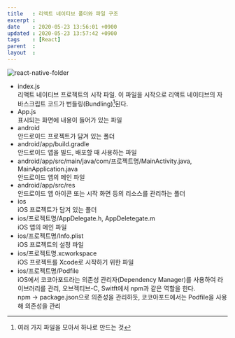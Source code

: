 ```yaml
---
title   : 리액트 네이티브 폴더와 파일 구조
excerpt : 
date    : 2020-05-23 13:56:01 +0900
updated : 2020-05-23 13:57:42 +0900
tags    : [React]
parent  : 
layout  :
---
```

  
![react-native-folder](/images/React-Native-folder-and-file-structure/106074019-78fb2380-614e-11eb-8f32-5283507789f2.png) 

- index.js  
리액트 네이티브 프로젝트의 시작 파일. 이 파일을 시작으로 리액트 네이티브의 자바스크립트 코드가 번들링(Bundling)[^1]된다. 
- App.js  
표시되는 화면에 내용이 들어가 있는 파일
- android  
안드로이드 프로젝트가 담겨 있는 폴더
- android/app/build.gradle  
안드로이드 앱을 빌드, 배포할 때 사용하는 파일
- android/app/src/main/java/com/프로젝트명/MainActivity.java, MainApplication.java  
안드로이드 앱의 메인 파일
- android/app/src/res  
안드로이드 앱 아이콘 또는 시작 화면 등의 리소스를 관리하는 폴더
- ios  
iOS 프로젝트가 담겨 있는 폴더
- ios/프로젝트명/AppDelegate.h, AppDeletegate.m  
iOS 앱의 메인 파일
- ios/프로젝트명/Info.plist  
iOS 프로젝트의 설정 파일
- ios/프로젝트명.xcworkspace  
iOS 프로젝트를 Xcode로 시작하기 위한 파일 
- ios/프로젝트명/Podfile  
iOS에서 코코아포드라는 의존성 관리자(Dependency Manager)를 사용하여 라이브러리를 관리, 오브젝티브-C, Switft에서 npm과 같은 역할을 한다.  
npm -> package.json으로 의존성을 관리하듯, 코코아포드에서는 Podfile을 사용해 의존성을 관리 

[^1]: 여러 가지 파일을 모아서 하나로 만드는 것 

